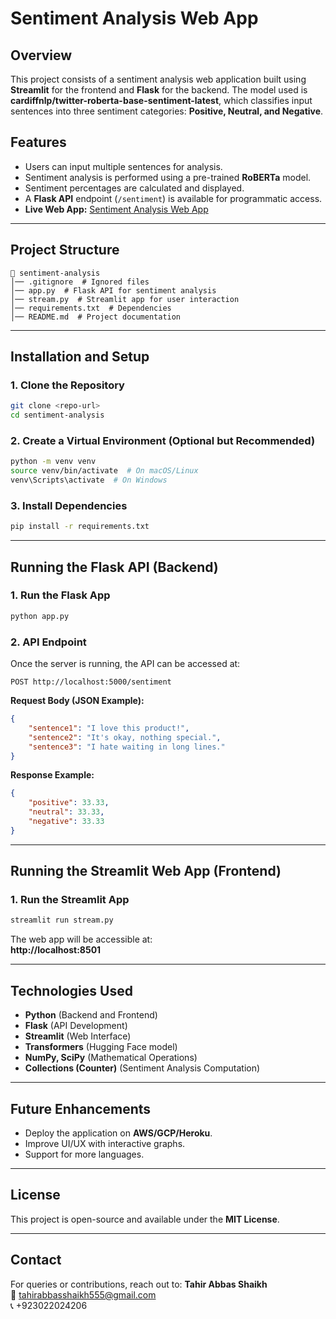 # Sentiment Analysis Web App

## Overview
This project consists of a sentiment analysis web application built using **Streamlit** for the frontend and **Flask** for the backend. The model used is **cardiffnlp/twitter-roberta-base-sentiment-latest**, which classifies input sentences into three sentiment categories: **Positive, Neutral, and Negative**.

## Features
- Users can input multiple sentences for analysis.
- Sentiment analysis is performed using a pre-trained **RoBERTa** model.
- Sentiment percentages are calculated and displayed.
- A **Flask API** endpoint (`/sentiment`) is available for programmatic access.
- **Live Web App:** [Sentiment Analysis Web App](https://huggingface.co/spaces/Tahir5/Sentiment-Analysis)

---

## Project Structure
```
📂 sentiment-analysis
│── .gitignore  # Ignored files
│── app.py  # Flask API for sentiment analysis
│── stream.py  # Streamlit app for user interaction
│── requirements.txt  # Dependencies
│── README.md  # Project documentation
```

---

## Installation and Setup
### 1. Clone the Repository
```bash
git clone <repo-url>
cd sentiment-analysis
```

### 2. Create a Virtual Environment (Optional but Recommended)
```bash
python -m venv venv
source venv/bin/activate  # On macOS/Linux
venv\Scripts\activate  # On Windows
```

### 3. Install Dependencies
```bash
pip install -r requirements.txt
```

---

## Running the Flask API (Backend)
### 1. Run the Flask App
```bash
python app.py
```
### 2. API Endpoint
Once the server is running, the API can be accessed at:
```
POST http://localhost:5000/sentiment
```
**Request Body (JSON Example):**
```json
{
    "sentence1": "I love this product!",
    "sentence2": "It's okay, nothing special.",
    "sentence3": "I hate waiting in long lines."
}
```
**Response Example:**
```json
{
    "positive": 33.33,
    "neutral": 33.33,
    "negative": 33.33
}
```

---

## Running the Streamlit Web App (Frontend)
### 1. Run the Streamlit App
```bash
streamlit run stream.py
```
The web app will be accessible at:  
**http://localhost:8501**

---

## Technologies Used
- **Python** (Backend and Frontend)
- **Flask** (API Development)
- **Streamlit** (Web Interface)
- **Transformers** (Hugging Face model)
- **NumPy, SciPy** (Mathematical Operations)
- **Collections (Counter)** (Sentiment Analysis Computation)

---

## Future Enhancements
- Deploy the application on **AWS/GCP/Heroku**.
- Improve UI/UX with interactive graphs.
- Support for more languages.

---

## License
This project is open-source and available under the **MIT License**.

---

## Contact
For queries or contributions, reach out to:
**Tahir Abbas Shaikh**  
📧 tahirabbasshaikh555@gmail.com  
📞 +923022024206
